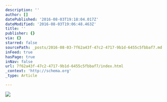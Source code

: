 ```yaml
---
description: ''
author: []
datePublished: '2016-08-03T19:18:04.017Z'
dateModified: '2016-08-03T19:06:48.463Z'
title: ''
publisher: {}
via: {}
starred: false
sourcePath: _posts/2016-08-03-7f62a43f-47c2-4717-9b1d-6455c5fbbaf7.md
inFeed: true
hasPage: true
inNav: false
url: 7f62a43f-47c2-4717-9b1d-6455c5fbbaf7/index.html
_context: 'http://schema.org'
_type: Article

---
```

![](https://the-grid-user-content.s3-us-west-2.amazonaws.com/e0b49efa-ccec-44d4-a1ce-aaa1495d040f.png)